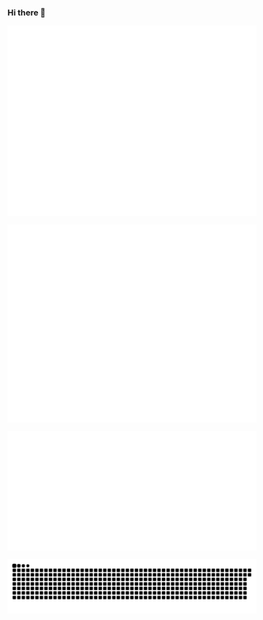 ### Hi there 👋

![Metrics](/github-metrics.svg)

![Calendar](/metrics.plugin.calendar.full.svg)

![[Wakatime](https://wakatime.com/@Romainln)](/metrics.plugin.wakatime.svg)

![Snake](/github-contribution-grid-snake-dark.svg)
